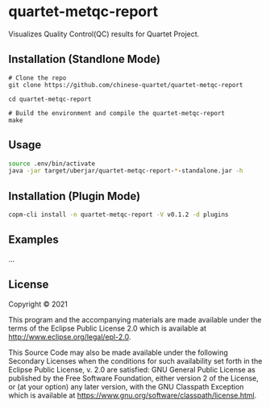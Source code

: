 # quartet-metqc-report

Visualizes Quality Control(QC) results for Quartet Project.

## Installation (Standlone Mode)

```
# Clone the repo
git clone https://github.com/chinese-quartet/quartet-metqc-report

cd quartet-metqc-report

# Build the environment and compile the quartet-metqc-report
make
```

## Usage

```bash
source .env/bin/activate
java -jar target/uberjar/quartet-metqc-report-*-standalone.jar -h
```

## Installation (Plugin Mode)

```bash
copm-cli install -n quartet-metqc-report -V v0.1.2 -d plugins
```

## Examples

...

## License

Copyright © 2021

This program and the accompanying materials are made available under the
terms of the Eclipse Public License 2.0 which is available at
http://www.eclipse.org/legal/epl-2.0.

This Source Code may also be made available under the following Secondary
Licenses when the conditions for such availability set forth in the Eclipse
Public License, v. 2.0 are satisfied: GNU General Public License as published by
the Free Software Foundation, either version 2 of the License, or (at your
option) any later version, with the GNU Classpath Exception which is available
at https://www.gnu.org/software/classpath/license.html.
